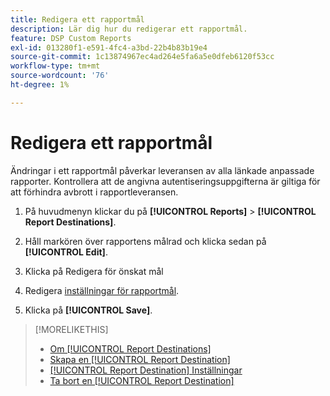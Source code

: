 ```yaml
---
title: Redigera ett rapportmål
description: Lär dig hur du redigerar ett rapportmål.
feature: DSP Custom Reports
exl-id: 013280f1-e591-4fc4-a3bd-22b4b83b19e4
source-git-commit: 1c13874967ec4ad264e5fa6a5e0dfeb6120f53cc
workflow-type: tm+mt
source-wordcount: '76'
ht-degree: 1%

---
```


# Redigera ett rapportmål

Ändringar i ett rapportmål påverkar leveransen av alla länkade anpassade rapporter. Kontrollera att de angivna autentiseringsuppgifterna är giltiga för att förhindra avbrott i rapportleveransen.

1. På huvudmenyn klickar du på **[!UICONTROL Reports]** > **[!UICONTROL Report Destinations]**.

1. Håll markören över rapportens målrad och klicka sedan på **[!UICONTROL Edit]**.

1. Klicka på Redigera för önskat mål

1. Redigera [inställningar för rapportmål](/help/dsp/reports/report-destinations/report-destination-settings.md).

1. Klicka på **[!UICONTROL Save]**.

>[!MORELIKETHIS]
>
>* [Om [!UICONTROL Report Destinations]](/help/dsp/reports/report-destinations/report-destination-about.md)
>* [Skapa en [!UICONTROL Report Destination]](/help/dsp/reports/report-destinations/report-destination-create.md)
>* [[!UICONTROL Report Destination] Inställningar](/help/dsp/reports/report-destinations/report-destination-settings.md)
>* [Ta bort en [!UICONTROL Report Destination]](/help/dsp/reports/report-destinations/report-destination-delete.md)

